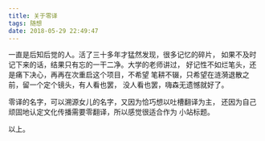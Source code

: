 ```yaml
---
title: 关于零译
tags: 随想
date: 2018-05-29 22:49:47
---
```


一直是后知后觉的人。活了三十多年才猛然发现，很多记忆的碎片，
如果不及时记下来的话，结果只有忘的一干二净。大学的老师讲过，
好记性不如烂笔头，还是痛下决心，再再在次重启这个项目，不希望
笔耕不辍，只希望在涟漪退散之前，留一个定个镜头，有人看也罢，
没人看也罢，嗨森无遗憾就好了。

零译的名字，可以溯源女儿的名字，又因为恰巧想以吐槽翻译为主，
还因为自己顽固地认定文化传播需要零翻译，所以感觉很适合作为
小站标题。

以上。